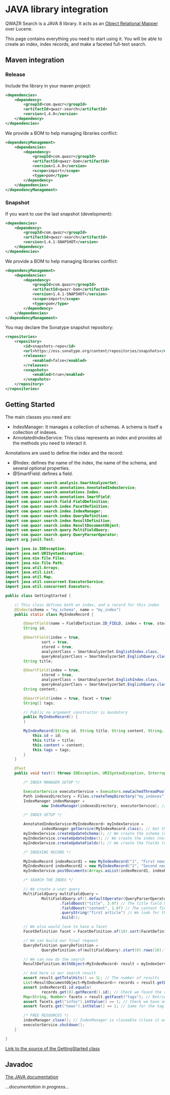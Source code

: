 JAVA library integration
========================

QWAZR Search is a JAVA 8 library.
It acts as an [Object Relational Mapper](https://en.wikipedia.org/wiki/Object-relational_mapping) over Lucene.

This page contains everything you need to start using it. You will be able to create an index, index records, and make a faceted full-text search.

Maven integration
-----------------

### Release

Include the library in your maven project:

```xml
<dependencies>
    <dependency>
        <groupId>com.qwazr</groupId>
        <artifactId>qwazr-search</artifactId>
        <version>1.4.0</version>
    </dependency>
</dependencies>
```

We provide a BOM to help managing libraries conflict:

```xml
<dependencyManagement>
    <dependencies>
        <dependency>
            <groupId>com.qwazr</groupId>
            <artifactId>qwazr-bom</artifactId>
            <version>1.4.0</version>
            <scope>import</scope>
            <type>pom</type>
        </dependency>
    </dependencies>
</dependencyManagement>
```


### Snapshot

If you want to use the last snapshot (development):

```xml
<dependencies>
    <dependency>
        <groupId>com.qwazr</groupId>
        <artifactId>qwazr-search</artifactId>
        <version>1.4.1-SNAPSHOT</version>
    </dependency>
</dependencies>
```

We provide a BOM to help managing libraries conflict:

```xml
<dependencyManagement>
    <dependencies>
        <dependency>
            <groupId>com.qwazr</groupId>
            <artifactId>qwazr-bom</artifactId>
            <version>1.4.1-SNAPSHOT</version>
            <scope>import</scope>
            <type>pom</type>
        </dependency>
    </dependencies>
</dependencyManagement>
```

You may declare the Sonatype snapshot repository:

```xml
<repositories>
    <repository>
        <id>snapshots-repo</id>
        <url>https://oss.sonatype.org/content/repositories/snapshots</url>
        <releases>
            <enabled>false</enabled>
        </releases>
        <snapshots>
            <enabled>true</enabled>
        </snapshots>
    </repository>
</repositories>
```

Getting Started
---------------

The main classes you need are:

- IndexManager: It manages a collection of schemas. A schema is itself a collection of indexes.
- AnnotatedIndexService: This class represents an index and provides all the methods you need to interact it.

Annotations are used to define the index and the record:

- @Index: defines the name of the index, the name of the schema, and several optional properties.
- @SmartField: defines a field.

```java
import com.qwazr.search.analysis.SmartAnalyzerSet;
import com.qwazr.search.annotations.AnnotatedIndexService;
import com.qwazr.search.annotations.Index;
import com.qwazr.search.annotations.SmartField;
import com.qwazr.search.field.FieldDefinition;
import com.qwazr.search.index.FacetDefinition;
import com.qwazr.search.index.IndexManager;
import com.qwazr.search.index.QueryDefinition;
import com.qwazr.search.index.ResultDefinition;
import com.qwazr.search.index.ResultDocumentObject;
import com.qwazr.search.query.MultiFieldQuery;
import com.qwazr.search.query.QueryParserOperator;
import org.junit.Test;

import java.io.IOException;
import java.net.URISyntaxException;
import java.nio.file.Files;
import java.nio.file.Path;
import java.util.Arrays;
import java.util.List;
import java.util.Map;
import java.util.concurrent.ExecutorService;
import java.util.concurrent.Executors;

public class GettingStarted {

	// This class defines both an index, and a record for this index
	@Index(schema = "my_schema", name = "my_index")
	public static class MyIndexRecord {

		@SmartField(name = FieldDefinition.ID_FIELD, index = true, stored = true)
		String id;

		@SmartField(index = true,
				sort = true,
				stored = true,
				analyzerClass = SmartAnalyzerSet.EnglishIndex.class,
				queryAnalyzerClass = SmartAnalyzerSet.EnglishQuery.class)
		String title;

		@SmartField(index = true,
				stored = true,
				analyzerClass = SmartAnalyzerSet.EnglishIndex.class,
				queryAnalyzerClass = SmartAnalyzerSet.EnglishQuery.class)
		String content;

		@SmartField(index = true, facet = true)
		String[] tags;

		// Public no argument constructor is mandatory
		public MyIndexRecord() {
		}

		MyIndexRecord(String id, String title, String content, String... tags) {
			this.id = id;
			this.title = title;
			this.content = content;
			this.tags = tags;
		}
	}

	@Test
	public void test() throws IOException, URISyntaxException, InterruptedException {

		/* INDEX MANAGER SETUP */

		ExecutorService executorService = Executors.newCachedThreadPool(); // we need a pool of thread
		Path indexesDirectory = Files.createTempDirectory("my_indexes"); // The directory where the indexes are stored
		IndexManager indexManager =
				new IndexManager(indexesDirectory, executorService); // Let's build our index manager

		/* INDEX SETUP */

		AnnotatedIndexService<MyIndexRecord> myIndexService =
				indexManager.getService(MyIndexRecord.class); // Get the service related to our index class (MyIndex)
		myIndexService.createUpdateSchema(); // We create the schema (nothing is done if the schema already exists)
		myIndexService.createUpdateIndex(); // We create the index (nothing is done if the index already exists)
		myIndexService.createUpdateFields(); // We create the fields (nothing is done if the fields already exist)

		/* INDEXING RECORD */

		MyIndexRecord indexRecord1 = new MyIndexRecord("1", "First news", "My first article", "news", "infos");
		MyIndexRecord indexRecord2 = new MyIndexRecord("2", "Second news", "My second article", "news", "infos");
		myIndexService.postDocuments(Arrays.asList(indexRecord1, indexRecord2)); // Let's index them

		/* SEARCH THE INDEX */

		// We create a user query
		MultiFieldQuery multiFieldQuery =
				MultiFieldQuery.of().defaultOperator(QueryParserOperator.AND) // The operator will be AND
						.fieldBoost("title", 3.0f) // The title field has a boost of 3
						.fieldBoost("content", 1.0f) // The content field has a boost of 1
						.queryString("first article") // We look for the terms "my article"
						.build();

		// We also would love to have a facet
		FacetDefinition facet = FacetDefinition.of(10).sort(FacetDefinition.Sort.value_descending).build();

		// We can build our final request
		QueryDefinition queryDefinition =
				QueryDefinition.of(multiFieldQuery).start(0).rows(10).facet("tags", facet).returnedField("*").build();

		// We can now do the search
		ResultDefinition.WithObject<MyIndexRecord> result = myIndexService.searchQuery(queryDefinition);

		// And here is our search result
		assert result.getTotalHits() == 1L; // The number of results
		List<ResultDocumentObject<MyIndexRecord>> records = result.getDocuments(); // Retrieve our found records
		assert indexRecord1.id.equals(
				records.get(0).getRecord().id); // Check we found the right record by checking the ID
		Map<String, Number> facets = result.getFacet("tags"); // Retrieve our facet resuls
		assert facets.get("infos").intValue() == 1; // Check we have our facet result for the tag "infos"
		assert facets.get("news").intValue() == 1; // Same for the tag "news"

		/* FREE RESOURCES */
		indexManager.close(); // IndexManager is closeable (close it only if you will not use the service anymore)
		executorService.shutdown();
	}

}
```

[Link to the source of the GettingStarted class](https://github.com/qwazr/search/blob/master/src/test/java/com/qwazr/search/docs/GettingStarted.java)

Javadoc
-------

[The JAVA documentation](../apidocs)

_...documentation in progress..._

